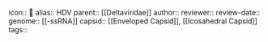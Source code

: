 icon:: 🦠
alias:: HDV
parent:: [[Deltaviridae]] 
author::
reviewer::
review-date::
genome:: [[-ssRNA]] 
capsid:: [[Enveloped Capsid]], [[Icosahedral Capsid]] 
tags::
